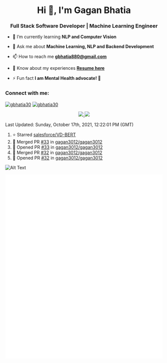 <h1 align="center">Hi 👋, I'm Gagan Bhatia</h1>
<h3 align="center">Full Stack Software Developer | Machine Learning Engineer</h3>

- 🌱 I’m currently learning **NLP and Computer Vision**

- 💬 Ask me about **Machine Learning, NLP and Backend Development**

- 📫 How to reach me **gbhatia880@gmail.com**

- 📄 Know about my experiences [**Resume here**](https://drive.google.com/file/d/1VebQQLX8_SjgyhgccZByyDmtsXevF4Zf/view?usp=sharing)

- ⚡ Fun fact **I am Mental Health advocate! 🧠**

<h3 align="left">Connect with me:</h3>
<p align="left">
<a href="https://twitter.com/gbhatia30" target="blank"><img align="center" src="https://cdn.jsdelivr.net/npm/simple-icons@3.0.1/icons/twitter.svg" alt="gbhatia30" height="30" width="40" /></a>
<a href="https://linkedin.com/in/gbhatia30" target="blank"><img align="center" src="https://cdn.jsdelivr.net/npm/simple-icons@3.0.1/icons/linkedin.svg" alt="gbhatia30" height="30" width="40" /></a>
</p>

<p align="center">
<a href="https://github-readme-stats.vercel.app/api?username=gagan3012&count_private=true&show_icons=true&include_all_commits=false&hide_border=true&hide_title=true">
  <img width="48%"  src="https://github-readme-stats.vercel.app/api?username=gagan3012&count_private=true&show_icons=true&include_all_commits=false&hide_border=true&hide_title=true" />
</a>
<a href="https://github-readme-streak-stats.herokuapp.com/?user=gagan3012&hide_border=true">
  <img width="48%"  src="https://github-readme-streak-stats.herokuapp.com/?user=gagan3012&hide_border=true" />
</a>
</p>

<!--RECENT_ACTIVITY:last_update-->
Last Updated: Sunday, October 17th, 2021, 12:22:01 PM (GMT)
<!--RECENT_ACTIVITY:last_update_end-->
<!--RECENT_ACTIVITY:start-->

1. ⭐ Starred [salesforce/VD-BERT](https://github.com/salesforce/VD-BERT)
2. 🎉 Merged PR [#33](https://github.com/gagan3012/gagan3012/pull/33) in [gagan3012/gagan3012](https://github.com/gagan3012/gagan3012)
3. 💪 Opened PR [#33](https://github.com/gagan3012/gagan3012/pull/33) in [gagan3012/gagan3012](https://github.com/gagan3012/gagan3012)
4. 🎉 Merged PR [#32](https://github.com/gagan3012/gagan3012/pull/32) in [gagan3012/gagan3012](https://github.com/gagan3012/gagan3012)
5. 💪 Opened PR [#32](https://github.com/gagan3012/gagan3012/pull/32) in [gagan3012/gagan3012](https://github.com/gagan3012/gagan3012)
<!--RECENT_ACTIVITY:end-->

![Alt Text](https://github.com/gagan3012/gagan3012/blob/output/github-contribution-grid-snake.gif)

![Metrics](https://github.com/gagan3012/gagan3012/blob/main/github-metrics.svg)


